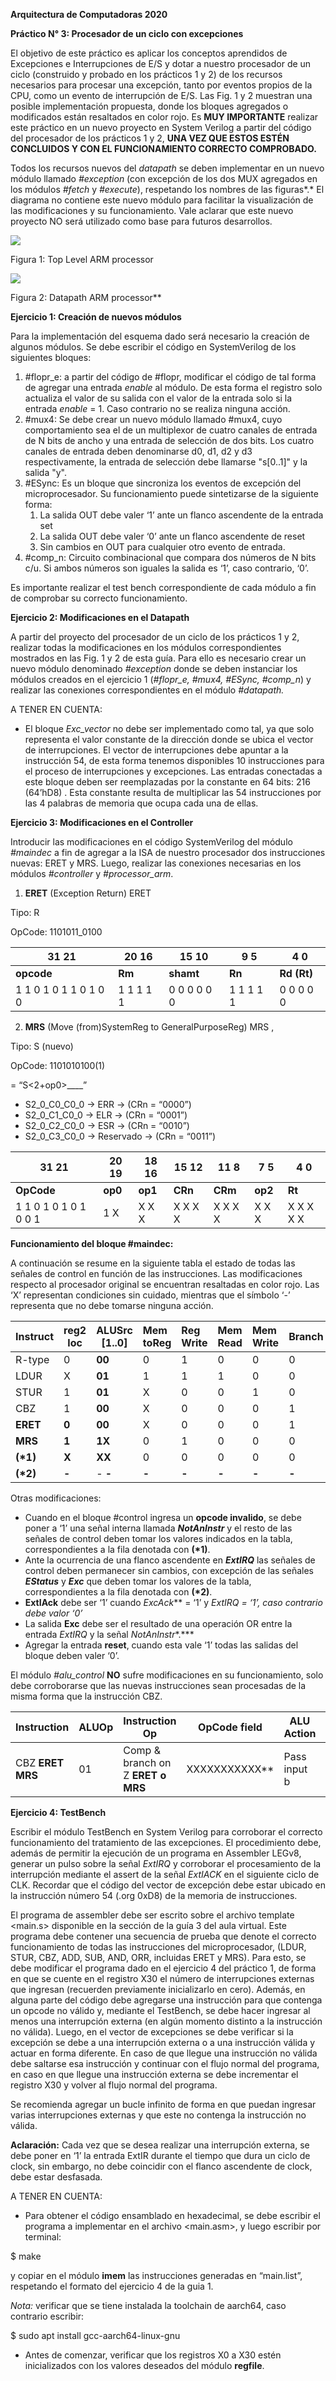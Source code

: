 ﻿**Arquitectura de Computadoras 2020**

**Práctico N° 3: Procesador de un ciclo con excepciones**

El  objetivo  de  este  práctico  es  aplicar  los  conceptos  aprendidos  de  Excepciones  e Interrupciones de E/S y dotar a nuestro procesador de un ciclo (construido y probado en los prácticos 1 y 2) de los recursos necesarios para procesar una excepción, tanto por eventos propios de la CPU, como un evento de interrupción de E/S. Las Fig. 1 y 2 muestran una posible  implementación  propuesta,  donde  los  bloques  agregados  o  modificados  están resaltados en color rojo. Es **MUY IMPORTANTE** realizar este práctico en un nuevo proyecto en System Verilog a partir del código del procesador de los prácticos 1 y 2, **UNA VEZ QUE ESTOS  ESTÉN  CONCLUIDOS  Y  CON  EL  FUNCIONAMIENTO  CORRECTO COMPROBADO.**  

Todos los recursos nuevos del *datapath* se deben implementar en un nuevo módulo llamado *#exception* (con excepción de los dos MUX agregados en los módulos *#fetch* y *#execute*), respetando los nombres de las figuras*.* El diagrama no contiene este nuevo módulo para facilitar la visualización de las modificaciones y su funcionamiento. Vale aclarar que este nuevo proyecto NO será utilizado como base para futuros desarrollos.

![](01.png)

Figura 1: Top Level ARM processor

![](02.png)

Figura 2: Datapath ARM processor**

**Ejercicio 1: Creación de nuevos módulos**

Para la implementación del esquema dado será necesario la creación de algunos módulos. Se debe escribir el código en SystemVerilog de los siguientes bloques:

1) #flopr\_e: a partir del código de #flopr, modificar el código de tal forma de agregar una entrada *enable* al módulo. De esta forma el registro solo actualiza el valor de su salida con el valor de la entrada solo si la entrada *enable* = 1. Caso contrario no se realiza ninguna acción.
1) #mux4: Se debe crear un nuevo módulo llamado #mux4, cuyo comportamiento sea el de un multiplexor de cuatro canales de entrada de N bits de ancho y una entrada de selección de dos bits. Los cuatro canales de entrada deben denominarse d0, d1, d2 y d3 respectivamente, la entrada de selección debe llamarse "s[0..1]" y la salida "y".
1) #ESync: Es un bloque que sincroniza los eventos de excepción del microprocesador. Su funcionamiento puede sintetizarse de la siguiente forma:
   1. La salida OUT debe valer ‘1’ ante un flanco ascendente de la entrada set
   1. La salida OUT debe valer ‘0’ ante un flanco ascendente de reset
   1. Sin cambios en OUT para cualquier otro evento de entrada.
1) #comp\_n: Circuito combinacional que compara dos números de N bits c/u. Si ambos números son iguales la salida es ‘1’, caso contrario, ‘0’.

Es importante realizar el test bench correspondiente de cada módulo a fin de comprobar su correcto funcionamiento.

**Ejercicio 2: Modificaciones en el Datapath**

A partir del proyecto del procesador de un ciclo de los prácticos 1 y 2, realizar todas la modificaciones en los módulos correspondientes mostrados en las Fig. 1 y 2 de esta guía. Para ello es necesario crear un nuevo módulo denominado *#exception* donde se deben instanciar  los módulos creados en el ejercicio 1 (*#flopr\_e, #mux4, #ESync, #comp\_n*) y realizar las conexiones correspondientes en el módulo *#datapath.*

A TENER EN CUENTA:

- El bloque *Exc\_vector* no debe ser implementado como tal, ya que solo representa el valor constante de la dirección donde se ubica el vector de interrupciones. El vector de  interrupciones  debe  apuntar  a  la  instrucción  54,  de  esta  forma  tenemos disponibles 10 instrucciones para el proceso de interrupciones y excepciones. Las entradas conectadas a este bloque deben ser reemplazadas por la constante en 64 bits: 216 (64’hD8) . Esta constante resulta de multiplicar las 54 instrucciones por las 4 palabras de memoria que ocupa cada una de ellas.

**Ejercicio 3: Modificaciones en el Controller**

Introducir  las  modificaciones  en el código SystemVerilog del módulo *#maindec* a fin de agregar a la ISA de nuestro procesador dos instrucciones nuevas: ERET y MRS. Luego, realizar las conexiones necesarias en los módulos *#controller* y *#processor\_arm*.

1) **ERET** (Exception Return) ERET

Tipo: R

OpCode: 1101011\_0100



|31                                        21 |20            16 |15                10 |9               5 |4               0 |
| - | - | - | - | - |
|**opcode** |**Rm** |**shamt** |**Rn** |**Rd (Rt)** |
|1 1 0 1 0 1 1 0 1 0 0 |1 1 1 1 1 |0 0 0 0 0 0 |1 1 1 1 1 |0 0 0 0 0 |
2) **MRS** (Move (from)SystemReg to GeneralPurposeReg)  MRS <Rt>, <systemReg>  

Tipo: S (nuevo)

OpCode: 1101010100(1)

<systemReg> = “S<2+op0>\_<op1>\_<CRn>\_<CRm>\_<op2>”

- S2\_0\_C0\_C0\_0 → ERR → (CRn = “0000”)
- S2\_0\_C1\_C0\_0 → ELR → (CRn = “0001”)
- S2\_0\_C2\_C0\_0 → ESR → (CRn = “0010”)
- S2\_0\_C3\_C0\_0 → Reservado → (CRn = “0011”)



|31                                      21 |20  19 |18    16 |15         12 |11         8 |7       5 |4              0 |
| - | - | - | - | - | - | - |
|**OpCode** |**op0** |**op1** |**CRn** |**CRm** |**op2** |**Rt** |
|1 1 0 1 0 1 0 1 0 0 1 |1 X |X X X |X X X X |X X X X |X X X |X X X X X|
**Funcionamiento del bloque #maindec:**

A continuación se resume en la siguiente tabla el estado de todas las señales de control en función de las instrucciones. Las modificaciones respecto al procesador original se encuentran resaltadas en color rojo. Las ‘X’ representan condiciones sin cuidado, mientras que el símbolo ‘-’ representa que no debe tomarse ninguna acción.



|**Instruct** |**reg2 loc** |**ALUSrc [1..0]** |**Mem toReg** |**Reg Write** |**Mem Read** |**Mem Write** |**Branch** |**ALU Op[1..0]** |**EStatus [3..0]** |**ERet** |**Exc** |
| - | - | - | :- | :- | :- | :- | - | :- | - | - | - |
|R-type |0 |**00** |0 |1 |0 |0 |0 |10 |**0000** |**0** |**0** |
|LDUR |X |**01** |1 |1 |1 |0 |0 |00 |**0000** |**0** |**0** |
|STUR |1 |**01** |X |0 |0 |1 |0 |00 |**0000** |**0** |**0** |
|CBZ |1 |**00** |X |0 |0 |0 |1 |01 |**0000** |**0** |**0** |
|**ERET** |**0** |**00** |X |0 |0 |0 |1 |01 |**0000** |**1** |**0** |
|**MRS** |**1** |**1X** |0 |1 |0 |0 |0 |01 |**0000** |**0** |**0** |
|**(\*1)** |**X** |**XX** |0 |0 |0 |0 |0 |XX |**0010** |**0** |**1** |
|**(\*2)** |**-** |- **-** |**-** |**-** |**-** |**-** |**-** |- **-** |**0001** |**-** |**1** |
Otras modificaciones:

- Cuando en el bloque #control ingresa un **opcode invalido**, se debe poner a ‘1’ una señal interna llamada ***NotAnInstr*** y el resto de las señales de control deben tomar los valores indicados en la tabla, correspondientes a la fila denotada con **(\*1)**.
- Ante la ocurrencia de una flanco ascendente en ***ExtIRQ*** las señales de control deben permanecer sin cambios, con excepción de las señales ***EStatus*** y ***Exc*** que deben tomar los valores de la tabla, correspondientes a la fila denotada con **(\*2)**.
- **ExtIAck** debe ser ‘1’ cuando *ExcAck*** = ‘1’ y *ExtIRQ = ‘1’, caso contrario debe valor ‘0’*
- La salida **Exc** debe ser el resultado de una operación OR entre la entrada *ExtIRQ* y la señal *NotAnInstr**.***
- Agregar la entrada **reset**, cuando esta vale ‘1’ todas las salidas del bloque deben valer ‘0’.

El módulo *#alu\_control* **NO** sufre modificaciones en su funcionamiento, solo debe corroborarse que las nuevas instrucciones sean procesadas de la misma forma que la instrucción CBZ.



|**Instruction** |**ALUOp** |**Instruction Op** |**OpCode field** |**ALU Action** |**ALU Control** |
| - | - | - | - | - | :- |
|CBZ **ERET MRS** |01 |Comp & branch on Z  **ERET o MRS** |XXXXXXXXXXX** |Pass input b |0111 |
**Ejercicio 4: TestBench**

Escribir el módulo TestBench en System Verilog para corroborar el correcto funcionamiento del tratamiento de las excepciones. El procedimiento debe, además de permitir la ejecución de un programa en Assembler LEGv8, generar un pulso sobre la señal *ExtIRQ* y corroborar el procesamiento de la interrupción mediante el assert de la señal *ExtIACK* en el siguiente ciclo de CLK. Recordar que el código del vector de excepción debe estar ubicado en la instrucción número 54 (.org 0xD8) de la memoria de instrucciones.

El programa de assembler debe ser escrito sobre el archivo template <main.s> disponible en la sección de la guía 3 del aula virtual. Este programa debe contener una secuencia de prueba  que  denote  el  correcto  funcionamiento  de  todas  las  instrucciones  del microprocesador, (LDUR, STUR, CBZ, ADD, SUB, AND, ORR, incluidas ERET y MRS). Para esto, se debe modificar el programa dado en el ejercicio 4 del práctico 1, de forma en que  se  cuente  en  el  registro  X30  el  número  de  interrupciones  externas  que  ingresan (recuerden previamente inicializarlo en cero). Además, en alguna parte del código debe agregarse  una  instrucción  para  que  contenga  un  opcode  no  válido  y,  mediante  el TestBench, se debe hacer ingresar al menos una interrupción externa (en algún momento distinto a la instrucción no válida). Luego, en el vector de excepciones se debe verificar si la excepción se debe a una interrupción externa o a una instrucción válida y actuar en forma diferente. En caso de que llegue una instrucción no válida debe saltarse esa instrucción y continuar con el flujo normal del programa, en caso en que llegue una instrucción externa se debe incrementar el registro X30 y volver al flujo normal del programa.

Se  recomienda  agregar  un  bucle  infinito  de  forma  en  que  puedan  ingresar  varias interrupciones externas y que este no contenga la instrucción no válida.

**Aclaración:** Cada vez que se desea realizar una interrupción externa, se debe poner en ‘1’ la  entrada  ExtIR  durante  el  tiempo  que  dura  un  ciclo  de clock, sin embargo, no debe coincidir con el flanco ascendente de clock, debe estar desfasada.

A TENER EN CUENTA:

- Para obtener el código ensamblado en hexadecimal, se debe escribir el programa a implementar en el archivo <main.asm>, y luego escribir por terminal:

$ make

y copiar en el módulo **imem** las instrucciones generadas en “main.list”, respetando el formato del ejercicio 4 de la guia 1.

*Nota:* verificar que se tiene instalada la toolchain de aarch64, caso contrario escribir:

$ sudo apt install gcc-aarch64-linux-gnu

- Antes de comenzar, verificar que los registros X0 a X30 estén inicializados con los valores deseados del módulo **regfile**.
